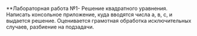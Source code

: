 **Лабораторная работа №1- Решение квадратного уравнения. 
Написать консольное приложение, куда вводятся числа а, в, с, и выдается решение.
Оценивается грамотная обработка исключительных случаев, разбиение на подзадачи.